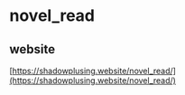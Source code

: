 # novel_read

## website
[https://shadowplusing.website/novel_read/](https://shadowplusing.website/novel_read/)
